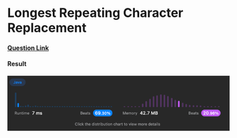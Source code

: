 # Longest Repeating Character Replacement

#### [Question Link](https://leetcode.com/problems/longest-repeating-character-replacement/)

#### Result
![result](Result.png)